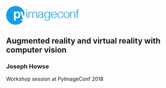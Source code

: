 <img src='readme/pyimageconf_logo.png' width=200>

## Augmented reality and virtual reality with computer vision
### Joseph Howse

Workshop session at PyImageConf 2018


